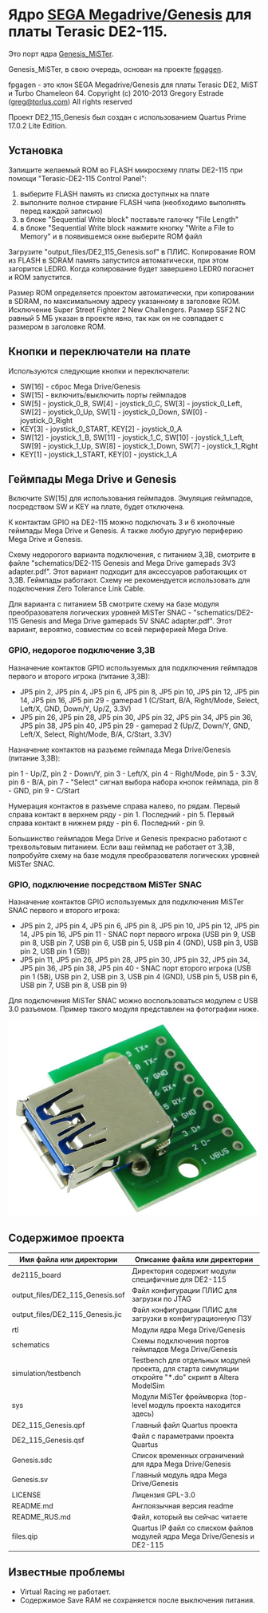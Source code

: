 # Ядро [SEGA Megadrive/Genesis](https://en.wikipedia.org/wiki/Sega_Genesis) для платы Terasic DE2-115.

Это порт ядра [Genesis_MiSTer](https://github.com/MiSTer-devel/Genesis_MiSTer).

Genesis_MiSTer, в свою очередь, основан на проекте [fpgagen](https://github.com/Torlus/fpgagen).

fpgagen - это клон SEGA Megadrive/Genesis для платы Terasic DE2, MiST и Turbo Chameleon 64. Copyright (c) 2010-2013 Gregory Estrade (greg@torlus.com)
All rights reserved

Проект DE2_115_Genesis был создан с использованием Quartus Prime 17.0.2 Lite Edition.


## Установка

Запишите желаемый ROM во FLASH микросхему платы DE2-115 при помощи "Terasic-DE2-115 Control Panel":

1. выберите FLASH память из списка доступных на плате
2. выполните полное стирание FLASH чипа (необходимо выполнять перед каждой записью)
3. в блоке "Sequential Write block" поставьте галочку "File Length"
4. в блоке "Sequential Write block нажмите кнопку "Write a File to Memory" и в появившемся окне выберите ROM файл

Загрузите "output_files/DE2_115_Genesis.sof" в ПЛИС. Копирование ROM из FLASH в SDRAM память запустится автоматически, при этом загорится LEDR0.
Когда копирование будет завершено LEDR0 погаснет и ROM запустится.

Размер ROM определяется проектом автоматически, при копировании в SDRAM, по максимальному адресу указанному в заголовке ROM. Исключение Super Street Fighter 2 New Challengers.
Размер SSF2 NC равный 5 МБ указан в проекте явно, так как он не совпадает с размером в заголовке ROM.


## Кнопки и переключатели на плате

Используются следующие кнопки и переключатели:

* SW[16] - сброс Mega Drive/Genesis
* SW[15] - включить/выключить порты геймпадов
* SW[5]  - joystick_0_B, SW[4] - joystick_0_C, SW[3] - joystick_0_Left, SW[2] - joystick_0_Up, SW[1] - joystick_0_Down, SW[0] - joystick_0_Right
* KEY[3] - joystick_0_START, KEY[2] - joystick_0_A
* SW[12] - joystick_1_B, SW[11] - joystick_1_C, SW[10] - joystick_1_Left, SW[9] - joystick_1_Up, SW[8] - joystick_1_Down, SW[7] - joystick_1_Right
* KEY[1] - joystick_1_START, KEY[0] - joystick_1_A


## Геймпады Mega Drive и Genesis

Включите SW[15] для использования геймпадов. Эмуляция геймпадов, посредством SW и KEY на плате, будет отключена.

К контактам GPIO на DE2-115 можно подключать 3 и 6 кнопочные геймпады Mega Drive и Genesis. А также любую другую периферию Mega Drive и Genesis.

Схему недорогого варианта подключения, с питанием 3,3В, смотрите в файле "schematics/DE2-115 Genesis and Mega Drive gamepads 3V3 adapter.pdf". Этот вариант подходит для аксессуаров работающих от 3,3В. Геймпады работают. Cхему не рекомендуется использовать для подключения Zero Tolerance Link Cable.

Для варианта с питанием 5В смотрите схему на базе модуля преобразователя логических уровней MiSTer SNAC - "schematics/DE2-115 Genesis and Mega Drive gamepads 5V SNAC adapter.pdf". Этот вариант, вероятно, совместим со всей периферией Mega Drive.

### GPIO, недорогое подключение 3,3В

Назначение контактов GPIO используемых для подключения геймпадов первого и второго игрока (питание 3,3В):

* JP5 pin 2, JP5 pin 4, JP5 pin 6, JP5 pin 8, JP5 pin 10, JP5 pin 12, JP5 pin 14, JP5 pin 16, JP5 pin 29 - gamepad 1 (C/Start, B/A, Right/Mode, Select, Left/X, GND, Down/Y, Up/Z, 3.3V)
* JP5 pin 26, JP5 pin 28, JP5 pin 30, JP5 pin 32, JP5 pin 34, JP5 pin 36, JP5 pin 38, JP5 pin 40, JP5 pin 29 - gamepad 2 (Up/Z, Down/Y, GND, Left/X, Select, Right/Mode, B/A, C/Start, 3.3V)

Назначение контактов на разъеме геймпада Mega Drive/Genesis (питание 3,3В):

pin 1 - Up/Z, pin 2 - Down/Y, pin 3 - Left/X, pin 4 - Right/Mode, pin 5 - 3.3V, pin 6 - B/A, pin 7 - "Select" сигнал выбора набора кнопок геймпада, pin 8 - GND, pin 9 - C/Start

Нумерация контактов в разъеме справа налево, по рядам. Первый справа контакт в верхнем ряду - pin 1. Последний - pin 5. Первый справа контакт в нижнем ряду - pin 6. Последний - pin 9.

Большинство геймпадов Mega Drive и Genesis прекрасно работают с трехвольтовым питанием. Если ваш геймпад не работает от 3,3В,
попробуйте схему на базе модуля преобразователя логических уровней MiSTer SNAC.

### GPIO, подключение посредством MiSTer SNAC

Назначение контактов GPIO используемых для подключения MiSTer SNAC первого и второго игрока:

* JP5 pin 2, JP5 pin 4, JP5 pin 6, JP5 pin 8, JP5 pin 10, JP5 pin 12, JP5 pin 14, JP5 pin 16, JP5 pin 11 - SNAC порт первого игрока (USB pin 9, USB pin 8, USB pin 7, USB pin 6, USB pin 5, USB pin 4 (GND), USB pin 3, USB pin 2, USB pin 1 (5В))
* JP5 pin 11, JP5 pin 26, JP5 pin 28, JP5 pin 30, JP5 pin 32, JP5 pin 34, JP5 pin 36, JP5 pin 38, JP5 pin 40 - SNAC порт второго игрока (USB pin 1 (5В), USB pin 2, USB pin 3, USB pin 4 (GND), USB pin 5, USB pin 6, USB pin 7, USB pin 8, USB pin 9)

Для подключения MiSTer SNAC можно воспользоваться модулем с USB 3.0 разъемом. Пример такого модуля представлен на фотографии ниже.

![USB 3.0 module](schematics/USB-CONN-3F-MODULE-FOR-SNAC.jpeg)


## Содержимое проекта


Имя файла или директории                                | Описание файла или директории
--------------------------------------------------------|----------------------------------------------------------------------------
de2115_board                                            | Директория содержит модули специфичные для DE2-115
output_files/DE2_115_Genesis.sof                        | Файл конфигурации ПЛИС для загрузки по JTAG
output_files/DE2_115_Genesis.jic                        | Файл конфигурации ПЛИС для загрузки в конфигурационную ПЗУ
rtl                                                     | Модули ядра Mega Drive/Genesis
schematics                                              | Cхемы подключения портов геймпадов Mega Drive/Genesis
simulation/testbench                                    | Testbench для отдельных модулей проекта, для старта симуляции откройте "*.do" скрипт в Altera ModelSim
sys                                                     | Модули MiSTer фреймворка (top-level модуль проекта находится здесь)
DE2_115_Genesis.qpf                                     | Главный файл Quartus проекта
DE2_115_Genesis.qsf                                     | Файл с параметрами проекта Quartus
Genesis.sdc                                             | Список временных ограничений для ядра Mega Drive/Genesis
Genesis.sv                                              | Главный модуль ядра Mega Drive/Genesis
LICENSE                                                 | Лицензия GPL-3.0
README.md                                               | Англоязычная версия readme 
README_RUS.md                                           | Файл, который вы сейчас читаете
files.qip                                               | Quartus IP файл со списком файлов модулей ядра Mega Drive/Genesis и DE2-115


## Известные проблемы

* Virtual Racing не работает.
* Содержимое Save RAM не сохраняется после выключения питания.
